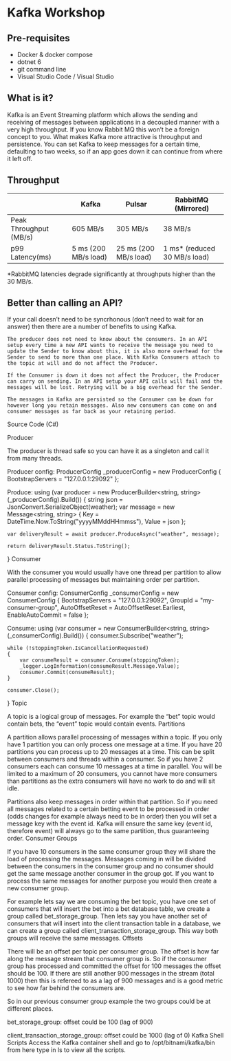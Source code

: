 # Kafka Workshop

## Pre-requisites

- Docker & docker compose
- dotnet 6
- git command line
- Visual Studio Code / Visual Studio

## What is it?

Kafka is an Event Streaming platform which allows the sending and receiving of messages between applications in a decoupled manner with a very high throughput. If you know Rabbit MQ this won’t be a foreign concept to you. What makes Kafka more attractive is throughput and persistence. You can set Kafka to keep messages for a certain time, defaulting to two weeks, so if an app goes down it can continue from where it left off.

## Throughput

|                         | Kafka                 | Pulsar                | RabbitMQ (Mirrored)           |
|-------------------------|-----------------------|-----------------------|-------------------------------|
| Peak Throughput (MB/s)  | 605 MB/s              | 305 MB/s              | 38 MB/s                       |
| p99 Latency(ms)         | 5 ms (200 MB/s load)  | 25 ms (200 MB/s load) | 1 ms* (reduced 30 MB/s load)  |

*RabbitMQ latencies degrade significantly at throughputs higher than the 30 MB/s. 

## Better than calling an API?

If your call doesn’t need to be syncrhonous (don’t need to wait for an answer) then there are a number of benefits to using Kafka.

    The producer does not need to know about the consumers. In an API setup every time a new API wants to receive the message you need to update the Sender to know about this, it is also more overhead for the Sender to send to more than one place. With Kafka Consumers attach to the topic at will and do not affect the Producer.

    If the Consumer is down it does not affect the Producer, the Producer can carry on sending. In an API setup your API calls will fail and the messages will be lost. Retrying will be a big overhead for the Sender.

    The messages in Kafka are persisted so the Consumer can be down for however long you retain messages. Also new consumers can come on and consumer messages as far back as your retaining period.

Source Code (C#)

 
Producer

The producer is thread safe so you can have it as a singleton and call it from many threads.

Producer config:
ProducerConfig _producerConfig = new ProducerConfig
{
    BootstrapServers = "127.0.0.1:29092"
};

Produce:
using (var producer = new ProducerBuilder<string, string>(_producerConfig).Build())
{
    string json = JsonConvert.SerializeObject(weather);
    var message = new Message<string, string> { Key = DateTime.Now.ToString("yyyyMMddHHmmss"), Value = json };

    var deliveryResult = await producer.ProduceAsync("weather", message);

    return deliveryResult.Status.ToString();
}
Consumer

With the consumer you would usually have one thread per partition to allow parallel processing of messages but maintaining order per partition.

Consumer config:
ConsumerConfig _consumerConfig = new ConsumerConfig
{
    BootstrapServers = "127.0.0.1:29092",
    GroupId = "my-consumer-group",
    AutoOffsetReset = AutoOffsetReset.Earliest,
    EnableAutoCommit = false
};

Consume:
using (var consumer = new ConsumerBuilder<string, string>(_consumerConfig).Build())
{
    consumer.Subscribe("weather");

    while (!stoppingToken.IsCancellationRequested)
    {
        var consumeResult = consumer.Consume(stoppingToken);
        _logger.LogInformation(consumeResult.Message.Value);
        consumer.Commit(consumeResult);
    }

    consumer.Close();
}
Topic

A topic is a logical group of messages. For example the “bet” topic would contain bets, the “event” topic would contain events.
Partitions

A partition allows parallel processing of messages within a topic. If you only have 1 partition you can only process one message at a time. If you have 20 partitions you can process up to 20 messages at a time. This can be split between consumers and threads within a consumer. So if you have 2 consumers each can consume 10 messages at a time in parallel. You will be limited to a maximum of 20 consumers, you cannot have more consumers than partitions as the extra consumers will have no work to do and will sit idle.

Partitions also keep messages in order within that partition. So if you need all messages related to a certain betting event to be processed in order (odds changes for example always need to be in order) then you will set a message key with the event id. Kafka will ensure the same key (event id, therefore event) will always go to the same partition, thus guaranteeing order.
Consumer Groups

If you have 10 consumers in the same consumer group they will share the load of processing the messages. Messages coming in will be divided between the consumers in the consumer group and no consumer should get the same message another consumer in the group got. If you want to process the same messages for another purpose you would then create a new consumer group. 

For example lets say we are consuming the bet topic, you have one set of consumers that will insert the bet into a bet database table, we create a group called bet_storage_group. Then lets say you have another set of consumers that will insert into the client transaction table in a database, we can create a group called client_transaction_storage_group. This way both groups will receive the same messages.
Offsets

There will be an offset per topic per consumer group. The offset is how far along the message stream that consumer group is. So if the consumer group has processed and committed the offset for 100 messages the offset should be 100. If there are still another 900 messages in the stream (total 1000) then this is refereed to as a lag of 900 messages and is a good metric to see how far behind the consumers are.

So in our previous consumer group example the two groups could be at different places. 

bet_storage_group: offset could be 100 (lag of 900)

client_transaction_storage_group: offset could be 1000 (lag of 0)
Kafka Shell Scripts
Access the Kafka container shell and go to /opt/bitnami/kafka/bin from here type in ls to view all the scripts.
